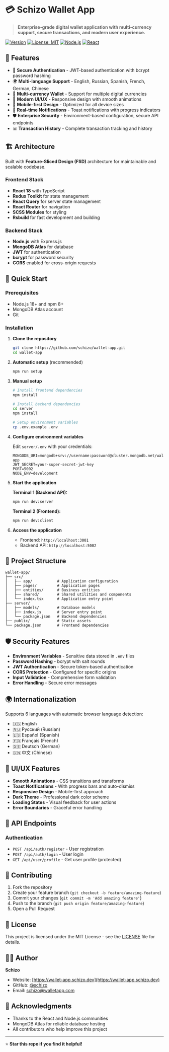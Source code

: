 # 💳 Schizo Wallet App

> **Enterprise-grade digital wallet application with multi-currency support, secure transactions, and modern user experience.**

[![Version](https://img.shields.io/badge/version-1.0.0-blue.svg)](https://github.com/schizo/wallet-app)
[![License: MIT](https://img.shields.io/badge/License-MIT-yellow.svg)](https://opensource.org/licenses/MIT)
[![Node.js](https://img.shields.io/badge/Node.js-18+-green.svg)](https://nodejs.org/)
[![React](https://img.shields.io/badge/React-18+-61dafb.svg)](https://reactjs.org/)

## 🌟 Features

- 🔐 **Secure Authentication** - JWT-based authentication with bcrypt password hashing
- 🌍 **Multi-language Support** - English, Russian, Spanish, French, German, Chinese
- 💱 **Multi-currency Wallet** - Support for multiple digital currencies
- 🎨 **Modern UI/UX** - Responsive design with smooth animations
- 📱 **Mobile-first Design** - Optimized for all device sizes
- 🔔 **Real-time Notifications** - Toast notifications with progress indicators
- 🛡️ **Enterprise Security** - Environment-based configuration, secure API endpoints
- 📊 **Transaction History** - Complete transaction tracking and history

## 🏗️ Architecture

Built with **Feature-Sliced Design (FSD)** architecture for maintainable and scalable codebase.

### Frontend Stack
- **React 18** with TypeScript
- **Redux Toolkit** for state management
- **React Query** for server state management
- **React Router** for navigation
- **SCSS Modules** for styling
- **Rsbuild** for fast development and building

### Backend Stack
- **Node.js** with Express.js
- **MongoDB Atlas** for database
- **JWT** for authentication
- **bcrypt** for password security
- **CORS** enabled for cross-origin requests

## 🚀 Quick Start

### Prerequisites
- Node.js 18+ and npm 8+
- MongoDB Atlas account
- Git

### Installation

1. **Clone the repository**
   ```bash
   git clone https://github.com/schizo/wallet-app.git
   cd wallet-app
   ```

2. **Automatic setup** (recommended)
   ```bash
   npm run setup
   ```

3. **Manual setup**
   ```bash
   # Install frontend dependencies
   npm install
   
   # Install backend dependencies
   cd server
   npm install
   
   # Setup environment variables
   cp .env.example .env
   ```

4. **Configure environment variables**
   
   Edit `server/.env` with your credentials:
   ```env
   MONGODB_URI=mongodb+srv://username:password@cluster.mongodb.net/wallet-app
   JWT_SECRET=your-super-secret-jwt-key
   PORT=5002
   NODE_ENV=development
   ```

5. **Start the application**
   
   **Terminal 1 (Backend API):**
   ```bash
   npm run dev:server
   ```
   
   **Terminal 2 (Frontend):**
   ```bash
   npm run dev:client
   ```

6. **Access the application**
   - Frontend: `http://localhost:3001`
   - Backend API: `http://localhost:5002`

## 📁 Project Structure

```
wallet-app/
├── src/
│   ├── app/           # Application configuration
│   ├── pages/         # Application pages
│   ├── entities/      # Business entities
│   ├── shared/        # Shared utilities and components
│   └── index.tsx      # Application entry point
├── server/
│   ├── models/        # Database models
│   ├── index.js       # Server entry point
│   └── package.json   # Backend dependencies
├── public/            # Static assets
└── package.json       # Frontend dependencies
```

## 🛡️ Security Features

- **Environment Variables** - Sensitive data stored in `.env` files
- **Password Hashing** - bcrypt with salt rounds
- **JWT Authentication** - Secure token-based authentication
- **CORS Protection** - Configured for specific origins
- **Input Validation** - Comprehensive form validation
- **Error Handling** - Secure error messages

## 🌍 Internationalization

Supports 6 languages with automatic browser language detection:
- 🇺🇸 English
- 🇷🇺 Русский (Russian)
- 🇪🇸 Español (Spanish)
- 🇫🇷 Français (French)
- 🇩🇪 Deutsch (German)
- 🇨🇳 中文 (Chinese)

## 🎨 UI/UX Features

- **Smooth Animations** - CSS transitions and transforms
- **Toast Notifications** - With progress bars and auto-dismiss
- **Responsive Design** - Mobile-first approach
- **Dark Theme** - Professional dark color scheme
- **Loading States** - Visual feedback for user actions
- **Error Boundaries** - Graceful error handling

## 📱 API Endpoints

### Authentication
- `POST /api/auth/register` - User registration
- `POST /api/auth/login` - User login
- `GET /api/user/profile` - Get user profile (protected)

## 🤝 Contributing

1. Fork the repository
2. Create your feature branch (`git checkout -b feature/amazing-feature`)
3. Commit your changes (`git commit -m 'Add amazing feature'`)
4. Push to the branch (`git push origin feature/amazing-feature`)
5. Open a Pull Request

## 📄 License

This project is licensed under the MIT License - see the [LICENSE](LICENSE) file for details.

## 👨‍💻 Author

**Schizo**
- Website: [https://wallet-app.schizo.dev](https://wallet-app.schizo.dev)
- GitHub: [@schizo](https://github.com/schizo)
- Email: schizo@walletapp.com

## 🙏 Acknowledgments

- Thanks to the React and Node.js communities
- MongoDB Atlas for reliable database hosting
- All contributors who help improve this project

---

⭐ **Star this repo if you find it helpful!**